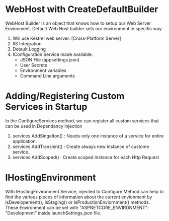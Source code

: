 # WebHost with CreateDefaultBuilder

WebHost Builder is an object that knows how to setup our Web Server Envionment. Default Web Host builder sets our environment in specific way.
1. Will use Kestrel web server. [Cross-Platform Server]
2. IIS Integration
3. Detault Logging
4. IConfiguration Service made available.
   - JSON File (appsettings.json)
   - User Secrets
   - Environment variables
   - Command Line arguments

# Adding/Registering Custom Services in Startup 
In the ConfigureServices method, we can register all custom services that can be used in Dependancy Injection
1. services.AddSingelton() : Needs only one instance of a service for entire application.
2. services.AddTransient() : Create always new instance of custome service.
3. services.AddScoped() : Create scoped instance for each Http Request

# IHostingEnvironment
With IHostingEnvironment Service, injected to Configure Method can help to find the various pieces of information about the current envionment by IsDevelopement(), IsStaging() or IsProductionEnviornment() methods. These Environment can be set with "ASPNETCORE_ENVIRONMENT": "Development" inside launchSettings.json file.
